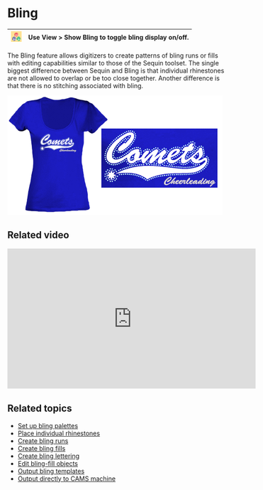# Bling

| ![ShowBling.png](assets/ShowBling.png) | Use View > Show Bling to toggle bling display on/off. |
| -------------------------------------- | ----------------------------------------------------- |

The Bling feature allows digitizers to create patterns of bling runs or fills with editing capabilities similar to those of the Sequin toolset. The single biggest difference between Sequin and Bling is that individual rhinestones are not allowed to overlap or be too close together. Another difference is that there is no stitching associated with bling.

![summary_-_special00120.png](assets/summary_-_special00120.png)

## Related video

<iframe src="https://www.youtube.com/embed/0slVJSfEdY4" frameborder="0" 
		 allow="accelerometer; autoplay; encrypted-media; gyroscope; picture-in-picture" 
		 allowfullscreen="" style="width: 560px; height: 315px;">
<p>&#160;</p>
</iframe>

## Related topics

- [Set up bling palettes](Set_up_bling_palettes)
- [Place individual rhinestones](Place_individual_rhinestones)
- [Create bling runs](Create_bling_runs)
- [Create bling fills](Create_bling_fills)
- [Create bling lettering](Create_bling_lettering)
- [Edit bling-fill objects](Edit_bling-fill_objects)
- [Output bling templates](Output_bling_templates)
- [Output directly to CAMS machine](Output_directly_to_CAMS_machine)

